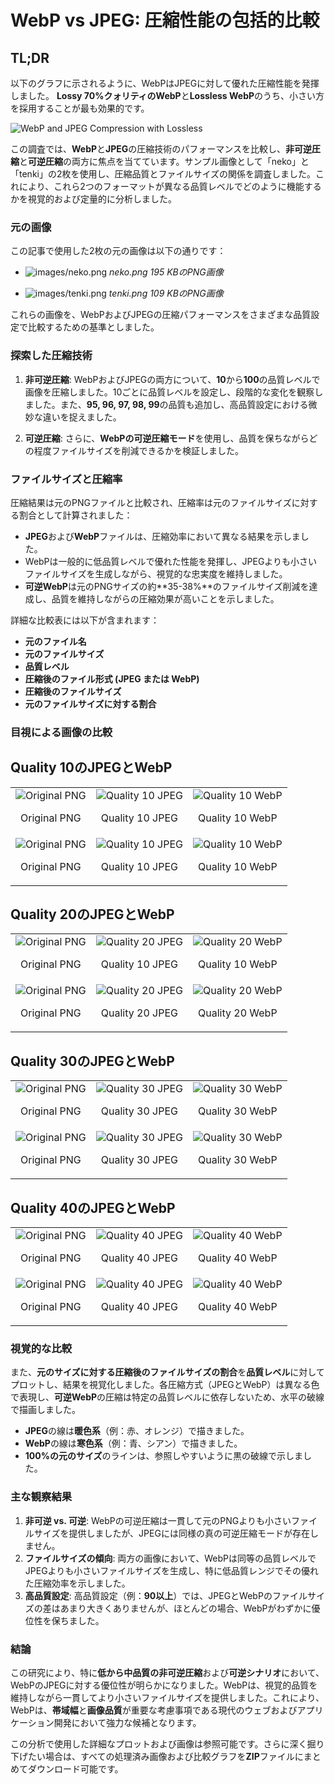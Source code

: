 # WebP vs JPEG: 圧縮性能の包括的比較

## TL;DR

以下のグラフに示されるように、WebPはJPEGに対して優れた圧縮性能を発揮しました。
**Lossy 70%クォリティのWebP**と**Lossless WebP**のうち、小さい方を採用することが最も効果的です。

![WebP and JPEG Compression with Lossless](webp_jpeg_compression_with_lossless_graph.png)

この調査では、**WebP**と**JPEG**の圧縮技術のパフォーマンスを比較し、**非可逆圧縮**と**可逆圧縮**の両方に焦点を当てています。サンプル画像として「neko」と「tenki」の2枚を使用し、圧縮品質とファイルサイズの関係を調査しました。これにより、これら2つのフォーマットが異なる品質レベルでどのように機能するかを視覚的および定量的に分析しました。

### 元の画像

この記事で使用した2枚の元の画像は以下の通りです：

- ![images/neko.png](neko.png)
  *neko.png 195 KBのPNG画像*

- ![images/tenki.png](tenki.png)
  *tenki.png 109 KBのPNG画像*

これらの画像を、WebPおよびJPEGの圧縮パフォーマンスをさまざまな品質設定で比較するための基準としました。

### 探索した圧縮技術

1. **非可逆圧縮**: WebPおよびJPEGの両方について、**10**から**100**の品質レベルで画像を圧縮しました。10ごとに品質レベルを設定し、段階的な変化を観察しました。また、**95, 96, 97, 98, 99**の品質も追加し、高品質設定における微妙な違いを捉えました。

2. **可逆圧縮**: さらに、**WebPの可逆圧縮モード**を使用し、品質を保ちながらどの程度ファイルサイズを削減できるかを検証しました。

### ファイルサイズと圧縮率

圧縮結果は元のPNGファイルと比較され、圧縮率は元のファイルサイズに対する割合として計算されました：

- **JPEG**および**WebP**ファイルは、圧縮効率において異なる結果を示しました。
- WebPは一般的に低品質レベルで優れた性能を発揮し、JPEGよりも小さいファイルサイズを生成しながら、視覚的な忠実度を維持しました。
- **可逆WebP**は元のPNGサイズの約**35-38%**のファイルサイズ削減を達成し、品質を維持しながらの圧縮効果が高いことを示しました。

詳細な比較表には以下が含まれます：

- **元のファイル名**
- **元のファイルサイズ**
- **品質レベル**
- **圧縮後のファイル形式 (JPEG または WebP)**
- **圧縮後のファイルサイズ**
- **元のファイルサイズに対する割合**

### 目視による画像の比較

## Quality 10のJPEGとWebP

<table><tr>
<td>
<img src="images/neko.png" alt="Original PNG">
<p align="center">Original PNG</p>
</td>
<td>
<img src="images/neko_quality_10.jpeg" alt="Quality 10 JPEG">
<p align="center">Quality 10 JPEG</p>
</td>
<td>
<img src="images/neko_quality_10.webp" alt="Quality 10 WebP">
<p align="center">Quality 10 WebP</p>
</td>
</tr>
<tr>
<td>
<img src="images/tenki.png" alt="Original PNG">
<p align="center">Original PNG</p>
</td>
<td>
<img src="images/tenki_quality_10.jpeg" alt="Quality 10 JPEG">
<p align="center">Quality 10 JPEG</p>
</td>
<td>
<img src="images/tenki_quality_10.webp" alt="Quality 10 WebP">
<p align="center">Quality 10 WebP</p>
</td>
</tr></table>

## Quality 20のJPEGとWebP

<table><tr>
<td>
<img src="images/neko.png" alt="Original PNG">
<p align="center">Original PNG</p>
</td>
<td>
<img src="images/neko_quality_20.jpeg" alt="Quality 20 JPEG">
<p align="center">Quality 10 JPEG</p>
</td>
<td>
<img src="images/neko_quality_20.webp" alt="Quality 20 WebP">
<p align="center">Quality 10 WebP</p>
</td>
</tr>
<tr>
<td>
<img src="images/tenki.png" alt="Original PNG">
<p align="center">Original PNG</p>
</td>
<td>
<img src="images/tenki_quality_20.jpeg" alt="Quality 20 JPEG">
<p align="center">Quality 20 JPEG</p>
</td>
<td>
<img src="images/tenki_quality_20.webp" alt="Quality 20 WebP">
<p align="center">Quality 20 WebP</p>
</td>
</tr></table>

<h2>Quality 30のJPEGとWebP</h2>

<table><tr>
<td>
<img src="images/neko.png" alt="Original PNG">
<p align="center">Original PNG</p>
</td>
<td>
<img src="images/neko_quality_30.jpeg" alt="Quality 30 JPEG">
<p align="center">Quality 30 JPEG</p>
</td>
<td>
<img src="images/neko_quality_30.webp" alt="Quality 30 WebP">
<p align="center">Quality 30 WebP</p>
</td>
</tr>
<tr>
<td>
<img src="images/tenki.png" alt="Original PNG">
<p align="center">Original PNG</p>
</td>
<td>
<img src="images/tenki_quality_30.jpeg" alt="Quality 30 JPEG">
<p align="center">Quality 30 JPEG</p>
</td>
<td>
<img src="images/tenki_quality_30.webp" alt="Quality 30 WebP">
<p align="center">Quality 30 WebP</p>
</td>
</tr></table>

<h2>Quality 40のJPEGとWebP</h2>

<table><tr>
<td>
<img src="images/neko.png" alt="Original PNG">
<p align="center">Original PNG</p>
</td>
<td>
<img src="images/neko_quality_40.jpeg" alt="Quality 40 JPEG">
<p align="center">Quality 40 JPEG</p>
</td>
<td>
<img src="images/neko_quality_40.webp" alt="Quality 40 WebP">
<p align="center">Quality 40 WebP</p>
</td>
</tr>
<tr>
<td>
<img src="images/tenki.png" alt="Original PNG">
<p align="center">Original PNG</p>
</td>
<td>
<img src="images/tenki_quality_40.jpeg" alt="Quality 40 JPEG">
<p align="center">Quality 40 JPEG</p>
</td>
<td>
<img src="images/tenki_quality_40.webp" alt="Quality 40 WebP">
<p align="center">Quality 40 WebP</p>
</td>
</tr></table>




### 視覚的な比較

また、**元のサイズに対する圧縮後のファイルサイズの割合**を**品質レベル**に対してプロットし、結果を視覚化しました。各圧縮方式（JPEGとWebP）は異なる色で表現し、**可逆WebP**の圧縮は特定の品質レベルに依存しないため、水平の破線で描画しました。

- **JPEG**の線は**暖色系**（例：赤、オレンジ）で描きました。
- **WebP**の線は**寒色系**（例：青、シアン）で描きました。
- **100%の元のサイズ**のラインは、参照しやすいように黒の破線で示しました。

### 主な観察結果

1. **非可逆 vs. 可逆**: WebPの可逆圧縮は一貫して元のPNGよりも小さいファイルサイズを提供しましたが、JPEGには同様の真の可逆圧縮モードが存在しません。
2. **ファイルサイズの傾向**: 両方の画像において、WebPは同等の品質レベルでJPEGよりも小さいファイルサイズを生成し、特に低品質レンジでその優れた圧縮効率を示しました。
3. **高品質設定**: 高品質設定（例：**90以上**）では、JPEGとWebPのファイルサイズの差はあまり大きくありませんが、ほとんどの場合、WebPがわずかに優位性を保ちました。

### 結論

この研究により、特に**低から中品質の非可逆圧縮**および**可逆シナリオ**において、WebPのJPEGに対する優位性が明らかになりました。WebPは、視覚的品質を維持しながら一貫してより小さいファイルサイズを提供しました。これにより、WebPは、**帯域幅**と**画像品質**が重要な考慮事項である現代のウェブおよびアプリケーション開発において強力な候補となります。

この分析で使用した詳細なプロットおよび画像は参照可能です。さらに深く掘り下げたい場合は、すべての処理済み画像および比較グラフを**ZIP**ファイルにまとめてダウンロード可能です。

